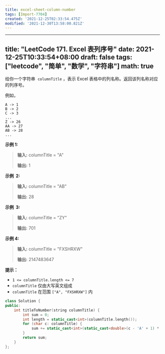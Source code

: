 ```yaml
---
title: excel-sheet-column-number
tags: [Import-7704]
created: '2021-12-25T02:33:54.475Z'
modified: '2021-12-30T13:58:00.821Z'
---
```


---
title: "LeetCode 171. Excel 表列序号"
date: 2021-12-25T10:33:54+08:00
draft: false
tags: ["leetcode", "简单", "数学", "字符串"]
math: true
---

给你一个字符串  `columnTitle` ，表示 Excel 表格中的列名称。返回该列名称对应的列序号。

例如，

    A -> 1
    B -> 2
    C -> 3
    ...
    Z -> 26
    AA -> 27
    AB -> 28
    ...

<!--more-->

**示例 1:**

> **输入:** columnTitle = "A"
>
> **输出:** 1

**示例  2:**

> **输入:** columnTitle = "AB"
>
> **输出:** 28

**示例  3:**

> **输入:** columnTitle = "ZY"
>
> **输出:** 701

**示例 4:**

> **输入:** columnTitle = "FXSHRXW"
>
> **输出:** 2147483647

**提示：**

- `1 <= columnTitle.length <= 7`
- `columnTitle` 仅由大写英文组成
- `columnTitle` 在范围 `["A", "FXSHRXW"]` 内

```cpp
class Solution {
public:
    int titleToNumber(string columnTitle) {
        int sum = 0;
        int length = static_cast<int>(columnTitle.length());
        for (char c: columnTitle) {
            sum += static_cast<int>(static_cast<double>(c - 'A' + 1) * pow(26, length-- - 1));
        }
        return sum;
    }
};
```

